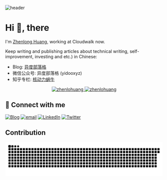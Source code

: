 ![header](https://user-images.githubusercontent.com/59918011/188706237-350b85a4-f2b8-43e1-9ef1-a853a41cc3d9.png)

# Hi 👋, there
I'm [Zhenlong Huang](https://yidoo.xyz/about/), working at Cloudwalk now. 

Keep writing and publishing articles about technical writing, self-improvement, investing and etc.) in Chinese:
- Blog: [异度部落格](https://yidoo.xyz/)
- 微信公众号: 异度部落格 (yidooxyz)
- 知乎专栏: [核动力蜗牛](https://www.zhihu.com/people/kevinxhuang/posts)

<p align="center">
	<a href="https://github.com/zhenlohuang">
	<img width="49.5%" src="https://github-readme-stats.vercel.app/api?username=zhenlohuang&amp;show_icons=true" alt="zhenlohuang">
	</a>
	<a href="https://leetcode.com/u/zhenlohuang/">
	<img width="49.5%" src="https://leetcode-badge-sage.vercel.app/badge/zhenlohuang?bgColor=fff" alt="zhenlohuang">
	</a>
</p>

## 🤝 Connect with me

[![Blog](https://img.shields.io/badge/Blog-777BB3?logo=hexo&logoColor=white&style=for-the-badge)](http://www.yidoo.xyz/)
[![email](https://img.shields.io/badge/Email-ED4127?style=for-the-badge&logo=gmail&logoColor=white)](mailto:zhenlohuang@gmail.com)
[![LinkedIn](https://img.shields.io/badge/LinkedIn-0077C5?logo=linkedin&logoColor=white&style=for-the-badge)](https://www.linkedin.com/in/zhenlohuang/)
[![Twitter](https://img.shields.io/badge/Twitter-0077C5?style=for-the-badge&logo=twitter&logoColor=white)](https://twitter.com/zhenlohuang)

## Contribution

<picture>
  <source media="(prefers-color-scheme: dark)" srcset="https://github.com/zhenlohuang/zhenlohuang/blob/assets/github-contribution-grid-snake-dark.svg">
  <source media="(prefers-color-scheme: light)" srcset="https://github.com/zhenlohuang/zhenlohuang/blob/assets/github-contribution-grid-snake.svg">
  <img alt="github contribution grid snake animation" src="https://github.com/zhenlohuang/zhenlohuang/blob/assets/github-contribution-grid-snake.svg">
</picture>
